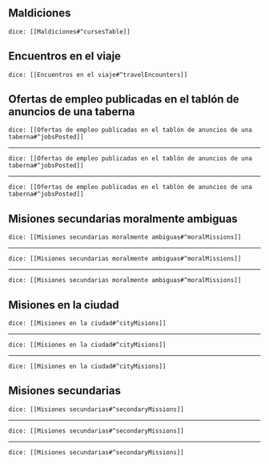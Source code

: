 ## Maldiciones
`dice: [[Maldiciones#^cursesTable]]`

## Encuentros en el viaje
`dice: [[Encuentros en el viaje#^travelEncounters]]`

## Ofertas de empleo publicadas en el tablón de anuncios de una taberna
`dice: [[Ofertas de empleo publicadas en el tablón de anuncios de una taberna#^jobsPosted]]`
***
`dice: [[Ofertas de empleo publicadas en el tablón de anuncios de una taberna#^jobsPosted]]`
***
`dice: [[Ofertas de empleo publicadas en el tablón de anuncios de una taberna#^jobsPosted]]`

## Misiones secundarias moralmente ambiguas
`dice: [[Misiones secundarias moralmente ambiguas#^moralMissions]]`
***
`dice: [[Misiones secundarias moralmente ambiguas#^moralMissions]]`
***
`dice: [[Misiones secundarias moralmente ambiguas#^moralMissions]]`

## Misiones en la ciudad
`dice: [[Misiones en la ciudad#^cityMisions]]`
***
`dice: [[Misiones en la ciudad#^cityMisions]]`
***
`dice: [[Misiones en la ciudad#^cityMisions]]`

## Misiones secundarias
`dice: [[Misiones secundarias#^secondaryMissions]]`
***
`dice: [[Misiones secundarias#^secondaryMissions]]`
***
`dice: [[Misiones secundarias#^secondaryMissions]]`
